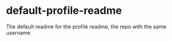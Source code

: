 # default-profile-readme
The default readme for the profile readme, the repo with the same username
